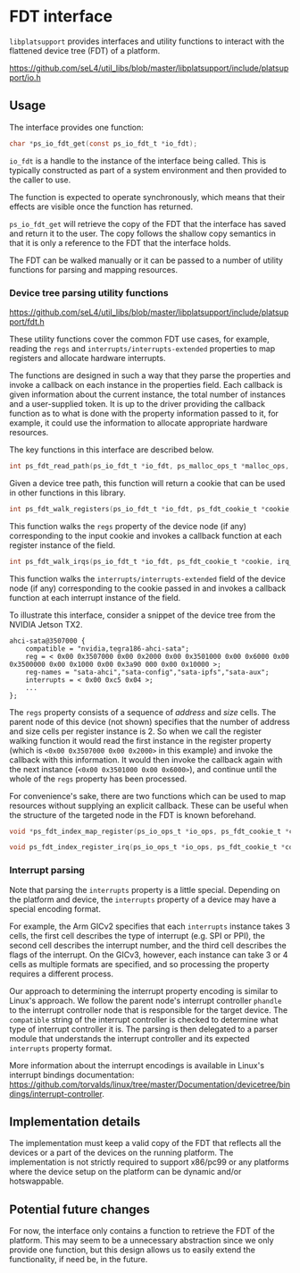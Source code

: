 <!--
  Copyright 2020, Data61, CSIRO (ABN 41 687 119 230)

  SPDX-License-Identifier: BSD-2-Clause

  @TAG(DATA61_BSD)
-->

# FDT interface

`libplatsupport` provides interfaces and utility functions to interact with the
flattened device tree (FDT) of a platform.

<https://github.com/seL4/util_libs/blob/master/libplatsupport/include/platsupport/io.h>

## Usage

The interface provides one function:

```c
char *ps_io_fdt_get(const ps_io_fdt_t *io_fdt);
```

`io_fdt` is a handle to the instance of the interface being called. This is
typically constructed as part of a system environment and then provided to the
caller to use.

The function is expected to operate synchronously, which means that their
effects are visible once the function has returned.

`ps_io_fdt_get` will retrieve the copy of the FDT that the interface has saved
and return it to the user. The copy follows the shallow copy semantics in that
it is only a reference to the FDT that the interface holds.

The FDT can be walked manually or it can be passed to a number of utility
functions for parsing and mapping resources.

### Device tree parsing utility functions

<https://github.com/seL4/util_libs/blob/master/libplatsupport/include/platsupport/fdt.h>

These utility functions cover the common FDT use cases, for example, reading
the `regs` and `interrupts/interrupts-extended` properties to map registers and
allocate hardware interrupts.

The functions are designed in such a way that they parse the properties and
invoke a callback on each instance in the properties field. Each callback is
given information about the current instance, the total number of instances and
a user-supplied token. It is up to the driver providing the callback function as
to what is done with the property information passed to it, for example, it
could use the information to allocate appropriate hardware resources.

The key functions in this interface are described below.

```c
int ps_fdt_read_path(ps_io_fdt_t *io_fdt, ps_malloc_ops_t *malloc_ops, const char *path, ps_fdt_cookie_t **ret_cookie);
```

Given a device tree path, this function will return a cookie that can be used in
other functions in this library.

```c
int ps_fdt_walk_registers(ps_io_fdt_t *io_fdt, ps_fdt_cookie_t *cookie, reg_walk_cb_fn_t callback, void *token);
```

This function walks the `regs` property of the device node (if any)
corresponding to the input cookie and invokes a callback function at each
register instance of the field.

```c
int ps_fdt_walk_irqs(ps_io_fdt_t *io_fdt, ps_fdt_cookie_t *cookie, irq_walk_cb_fn_t callback, void *token);
```

This function walks the `interrupts/interrupts-extended` field of the device
node (if any) corresponding to the cookie passed in and invokes a callback
function at each interrupt instance of the field.

To illustrate this interface, consider a snippet of the device tree from the NVIDIA Jetson TX2.

```
ahci-sata@3507000 {
    compatible = "nvidia,tegra186-ahci-sata";
    reg = < 0x00 0x3507000 0x00 0x2000 0x00 0x3501000 0x00 0x6000 0x00 0x3500000 0x00 0x1000 0x00 0x3a90 000 0x00 0x10000 >;
    reg-names = "sata-ahci","sata-config","sata-ipfs","sata-aux";
    interrupts = < 0x00 0xc5 0x04 >;
    ...
};
```

The `regs` property consists of a sequence of *address* and *size* cells. The
parent node of this device (not shown) specifies that the number of address and
size cells per register instance is 2.  So when we call the register walking
function it would read the first instance in the register property (which is
`<0x00 0x3507000 0x00 0x2000>` in this example) and invoke the callback with
this information.  It would then invoke the callback again with the next
instance (`<0x00 0x3501000 0x00 0x6000>`), and continue until the whole of the
`regs` property has been processed.

For convenience's sake, there are two functions which can be used to map
resources without supplying an explicit callback. These can be useful when the
structure of the targeted node in the FDT is known beforehand.

```c
void *ps_fdt_index_map_register(ps_io_ops_t *io_ops, ps_fdt_cookie_t *cookie, unsigned offset, pmem_region_t *ret_pmem);

void ps_fdt_index_register_irq(ps_io_ops_t *io_ops, ps_fdt_cookie_t *cookie, unsigned offset, irq_callback_fn_t irq_callback, void *irq_callback_data);
```

### Interrupt parsing

Note that parsing the `interrupts` property is a little special. Depending on
the platform and device, the `interrupts` property of a device may have a
special encoding format.

For example, the Arm GICv2 specifies that each `interrupts` instance takes 3
cells, the first cell describes the type of interrupt (e.g. SPI or PPI), the
second cell describes the interrupt number, and the third cell describes the
flags of the interrupt. On the GICv3, however, each instance can take 3 or 4
cells as multiple formats are specified, and so processing the property
requires a different process.

Our approach to determining the interrupt property encoding is similar to
Linux's approach. We follow the parent node's interrupt controller `phandle` to
the interrupt controller node that is responsible for the target device. The
`compatible` string of the interrupt controller is checked to determine what
type of interrupt controller it is. The parsing is then delegated to a parser
module that understands the interrupt controller and its expected `interrupts`
property format.

More information about the interrupt encodings is available in Linux's interrupt
bindings documentation:
<https://github.com/torvalds/linux/tree/master/Documentation/devicetree/bindings/interrupt-controller>.

## Implementation details

The implementation must keep a valid copy of the FDT that reflects all the
devices or a part of the devices on the running platform. The implementation is
not strictly required to support x86/pc99 or any platforms where the device
setup on the platform can be dynamic and/or hotswappable.

## Potential future changes

For now, the interface only contains a function to retrieve the FDT of the
platform. This may seem to be a unnecessary abstraction since we only provide
one function, but this design allows us to easily extend the functionality, if
need be, in the future.
